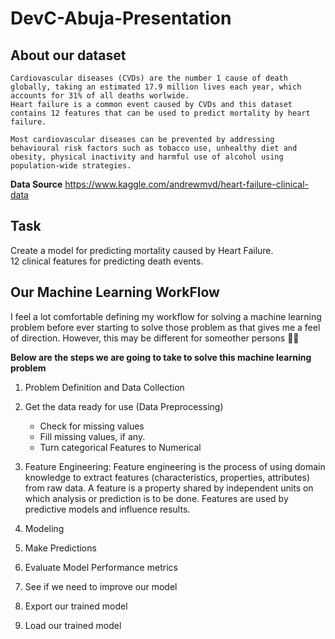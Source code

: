 # DevC-Abuja-Presentation

## About our dataset


    Cardiovascular diseases (CVDs) are the number 1 cause of death globally, taking an estimated 17.9 million lives each year, which accounts for 31% of all deaths worlwide.
    Heart failure is a common event caused by CVDs and this dataset contains 12 features that can be used to predict mortality by heart failure.

    Most cardiovascular diseases can be prevented by addressing behavioural risk factors such as tobacco use, unhealthy diet and obesity, physical inactivity and harmful use of alcohol using population-wide strategies.
   **Data Source** https://www.kaggle.com/andrewmvd/heart-failure-clinical-data
    
## Task
Create a model for predicting mortality caused by Heart Failure. <br>
12 clinical features for predicting death events.


## Our Machine Learning WorkFlow

I feel a lot comfortable defining my workflow for solving a machine learning problem before ever starting to solve those problem as that gives me a feel of direction. However, this may be different for someother persons ✍🏻

**Below are the steps we are going to take to solve this machine learning problem**
1. Problem Definition and Data Collection
    
2. Get the data ready for use (Data Preprocessing)
    * Check for missing values
    * Fill missing values, if any.
    * Turn categorical Features to Numerical
3. Feature Engineering: 
   Feature engineering is the process of using domain knowledge to extract features (characteristics, properties, attributes) from raw data. A feature is a property shared by independent units on which analysis or prediction is to be done. Features are used by predictive models and influence results.
   
4. Modeling
5. Make Predictions
6. Evaluate Model Performance metrics
7. See if we need to improve our model
8. Export our trained model
9. Load our trained model
